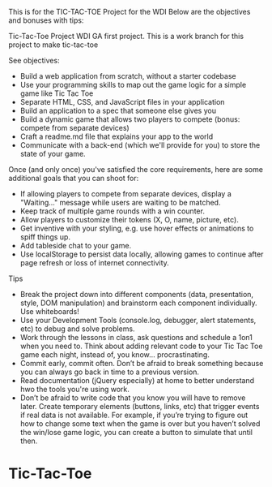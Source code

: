 This is for the TIC-TAC-TOE Project for the WDI
Below are the objectives and bonuses with tips:

Tic-Tac-Toe Project WDI GA first project.
This is a work branch for this project to make tic-tac-toe

See objectives:

* Build a web application from scratch, without a starter codebase
* Use your programming skills to map out the game logic for a simple game like Tic Tac Toe
* Separate HTML, CSS, and JavaScript files in your application
* Build an application to a spec that someone else gives you
* Build a dynamic game that allows two players to compete (bonus: compete from separate devices)
* Craft a readme.md file that explains your app to the world
* Communicate with a back-end (which we'll provide for you) to store the state of your game.

Once (and only once) you've satisfied the core requirements, here are some additional goals that you can shoot for:

* If allowing players to compete from separate devices, display a "Waiting..." message while users are waiting to be matched.
* Keep track of multiple game rounds with a win counter.
* Allow players to customize their tokens (X, O, name, picture, etc).
* Get inventive with your styling, e.g. use hover effects or animations to spiff things up.
* Add tableside chat to your game.
* Use localStorage to persist data locally, allowing games to continue after page refresh or loss of internet connectivity.

Tips

* Break the project down into different components (data, presentation, style, DOM manipulation) and brainstorm each component individually. Use whiteboards!
* Use your Development Tools (console.log, debugger, alert statements, etc) to debug and solve problems.
* Work through the lessons in class, ask questions and schedule a 1on1 when you need to. Think about adding relevant code to your Tic Tac Toe game each night, instead of, you know... procrastinating.
* Commit early, commit often. Don’t be afraid to break something because you can always go back in time to a previous version.
* Read documentation (jQuery especially) at home to better understand hwo the tools you're using work.
* Don’t be afraid to write code that you know you will have to remove later. Create temporary elements (buttons, links, etc) that trigger events if real data is not available. For example, if you’re trying to figure out how to change some text when the game is over but you haven’t solved the win/lose game logic, you can create a button to simulate that until then.
# Tic-Tac-Toe
